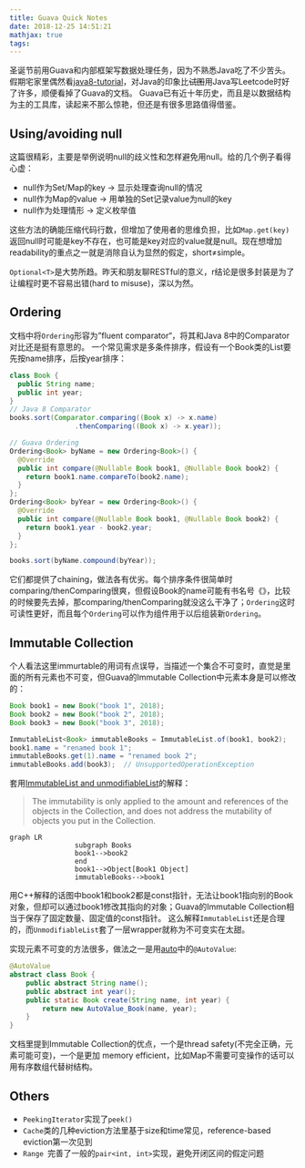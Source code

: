 ```yaml
---
title: Guava Quick Notes
date: 2018-12-25 14:51:21
mathjax: true
tags:
---
```


圣诞节前用Guava和内部框架写数据处理任务，因为不熟悉Java吃了不少苦头。假期宅家里偶然看[java8-tutorial](https://github.com/winterbe/java8-tutorial)，对Java的印象比~~试图~~用Java写Leetcode时好了许多，顺便看掉了Guava的文档。
Guava已有近十年历史，而且是以数据结构为主的工具库，读起来不那么惊艳，但还是有很多思路值得借鉴。

<!-- more -->

## Using/avoiding null

这篇很精彩，主要是举例说明null的歧义性和怎样避免用null。给的几个例子看得心虚：

- null作为Set/Map的key -> 显示处理查询null的情况
- null作为Map的value -> 用单独的Set记录value为null的key
- null作为处理情形 -> 定义枚举值

这些方法的确能压缩代码行数，但增加了使用者的思维负担，比如`Map.get(key)`返回null时可能是key不存在，也可能是key对应的value就是null。现在想增加readability的重点之一就是消除自认为显然的假定，short$\neq$simple。

`Optional<T>`是大势所趋。昨天和朋友聊RESTful的意义，r结论是很多封装是为了让编程时更不容易出错(hard to misuse)，深以为然。

## Ordering

文档中将`Ordering`形容为”fluent comparator“，将其和Java 8中的Comparator对比还是挺有意思的。
一个常见需求是多条件排序，假设有一个Book类的List要先按name排序，后按year排序：

```Java
class Book {
  public String name;
  public int year;
}
// Java 8 Comparator
books.sort(Comparator.comparing((Book x) -> x.name)
                .thenComparing((Book x) -> x.year));

// Guava Ordering
Ordering<Book> byName = new Ordering<Book>() {
  @Override
  public int compare(@Nullable Book book1, @Nullable Book book2) {
    return book1.name.compareTo(book2.name);
  }
};
Ordering<Book> byYear = new Ordering<Book>() {
  @Override
  public int compare(@Nullable Book book1, @Nullable Book book2) {
    return book1.year - book2.year;
  }
};

books.sort(byName.compound(byYear));
```

它们都提供了chaining，做法各有优劣。每个排序条件很简单时comparing/thenComparing很爽，但假设Book的name可能有书名号《》，比较的时候要先去掉，那comparing/thenComparing就没这么干净了；`Ordering`这时可读性更好，而且每个`Ordering`可以作为组件用于以后组装新`Ordering`。

## Immutable Collection

个人看法这里immurtable的用词有点误导，当描述一个集合不可变时，直觉是里面的所有元素也不可变，但Guava的Immutable Collection中元素本身是可以修改的：

```java
Book book1 = new Book("book 1", 2018);
Book book2 = new Book("book 2", 2018);
Book book3 = new Book("book 3", 2018);

ImmutableList<Book> immutableBooks = ImmutableList.of(book1, book2);
book1.name = "renamed book 1";
immutableBooks.get(1).name = "renamed book 2";
immutableBooks.add(book3);	// UnsupportedOperationException
```

套用[ImmutableList and unmodifiableList](https://stackoverflow.com/questions/2185789/what-is-the-difference-between-googles-immutablelist-and-collections-unmodifiab)的解释：
> The immutability is only applied to the amount and references of the objects in the Collection, and does not address the mutability of objects you put in the Collection.

```mermaid
graph LR
				subgraph Books
				book1-->book2
				end
				book1-->Object[Book1 Object]
				immutableBooks-->book1
```

用C++解释的话图中book1和book2都是const指针，无法让book1指向别的Book对象，但却可以通过book1修改其指向的对象；Guava的Immutable Collection相当于保存了固定数量、固定值的const指针。
这么解释`ImmutableList`还是合理的，而`UnmodifiableList`套了一层wrapper就称为不可变实在太甜。

实现元素不可变的方法很多，做法之一是用[auto](https://github.com/google/auto)中的`@AutoValue`:

```Java
@AutoValue
abstract class Book {
    public abstract String name();
    public abstract int year();
    public static Book create(String name, int year) {
        return new AutoValue_Book(name, year);
    }
}
```
文档里提到Immutable Collection的优点，一个是thread safety(不完全正确，元素可能可变)，一个是更加 memory efficient，比如Map不需要可变操作的话可以用有序数组代替树结构。

## Others

- `PeekingIterator`实现了`peek()`
- `Cache`类的几种eviction方法里基于size和time常见，reference-based eviction第一次见到
- `Range `完善了一般的`pair<int, int>`实现，避免开闭区间的假定问题

